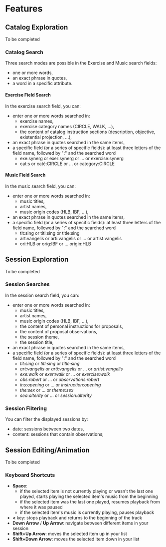 # Features
## Catalog Exploration
To be completed

### Catalog Search
Three search modes are possible in the Exercise and Music search fields:
- one or more words,
- an exact phrase in quotes,
- a word in a specific attribute.

#### Exercise Field Search
In the exercise search field, you can:
- enter one or more words searched in:
    - exercise names,
    - exercise category names (CIRCLE, WALK, ...),
    - the content of catalog instruction sections (description, objective, existential projection, ...),
- an exact phrase in quotes searched in the same items,
- a specific field (or a series of specific fields): at least three letters of the field name, followed by ":" and the searched word
    - exe:synerg or exer:synerg or ... or exercise:synerg
    - cat:s or caté:CIRCLE or ... or category:CIRCLE

#### Music Field Search
In the music search field, you can:
- enter one or more words searched in:
    - music titles,
    - artist names,
    - music origin codes (HLB, IBF, ...),
- an exact phrase in quotes searched in the same items,
- a specific field (or a series of specific fields): at least three letters of the field name, followed by ":" and the searched word
    - tit:sing or titl:sing or title:sing
    - art:vangelis or arti:vangelis or ... or artist:vangelis
    - ori:HLB or orig:IBF or ... origin:HLB

## Session Exploration
To be completed

### Session Searches
In the session search field, you can:
- enter one or more words searched in:
    - music titles,
    - artist names,
    - music origin codes (HLB, IBF, ...),
    - the content of personal instructions for proposals,
    - the content of proposal observations, 
    - the session theme, 
    - the session title,
- an exact phrase in quotes searched in the same items,
- a specific field (or a series of specific fields): at least three letters of the field name, followed by ":" and the searched word
    - *tit:sing* or *titl:sing* or *title:sing*
    - *art:vangelis* or *arti:vangelis* or ... or *artist:vangelis*
    - *exe:walk* or *exer:walk* or ... or *exercise:walk*
    - *obs:robert* or ... or *observations:robert*
    - *ins:opening* or ... or *instruction:opening*
    - *the:sex* or ... or *theme:sex*
    - *sea:alterity* or ... or *session:alterity*

### Session Filtering
You can filter the displayed sessions by:
- date: sessions between two dates,
- content: sessions that contain observations;

## Session Editing/Animation
To be completed

### Keyboard Shortcuts
- **Space**:
    - if the selected item is not currently playing or wasn't the last one played, starts playing the selected item's music from the beginning
    - if the selected item was the last one played, resumes playback from where it was paused
    - if the selected item's music is currently playing, pauses playback
- **<** key: stops playback and returns to the beginning of the track
- **Down Arrow** / **Up Arrow**: navigate between different items in your session
- **Shift+Up Arrow**: moves the selected item up in your list
- **Shift+Down Arrow**: moves the selected item down in your list
